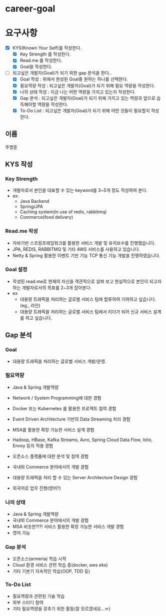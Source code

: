 # career-goal

# 요구사항
- [x] KYS(Known Your Self)를 작성한다.
    - [x] Key Strength 를 작성한다.
    - [x] Read.me 를 작성한다.
    - [x] Goal을 작성한다.
- [ ] 되고싶은 개발자(Goal)가 되기 위한 gap 분석을 한다..
    - [x] Goal 작성 : 위에서 완성된 Goal중 원하는 하나를 선택한다.
    - [x] 필요역량 작성 : 되고싶은 개발자(Goal)가 되기 위해 필요 역량을 작성한다.
    - [x] 나의 상태 작성 : 지금 나는 어떤 역량을 가지고 있는지 작성한다.
    - [x] Gap 분석 : 되고싶은 개발자(Goal)가 되기 위해 가지고 있는 역량과 앞으로 습득해야할 역량을 작성한다.
    - [x] To-Do List : 되고싶은 개발자(Goal)가 되기 위해 어떤 것들이 필요할지 작성한다.

## 이름
주명훈
## KYS 작성
### Key Strength
- 개발자로서 본인을 대표할 수 있는 keyword를 3~5개 정도 작성하여 본다. 
- ex: 
    - Java Backend
    - Spring/JPA
    - Caching system(in use of redis, rabbitmq)
    - Commerce(food delivery)
### Read.me 작성
- 자바기반 스프링프레임워크를 활용한 서비스 개발 및 유지보수를 진행했습니다.
- JPA, REDIS, RABBITMQ 및 기타 AWS 서비스를 사용하고 있습니다.
- Netty & Spring 활용한 이벤트 기반 기능 TCP 통신 기능 개발을 진행하였습니다. 

### Goal 설정
- 작성된 read.me로 현재의 자신을 객관적으로 살펴 보고 현실적으로 본인이 되고자하는 개발자로서의 목표를 2~3개 잡아본다.
- ex
    - 대용량 트래픽을 처리하는 글로벌 서비스 팀에 합류하여 기여하고 싶습니다.(eg., 라인)
    - 대용량 트래픽을 처리하는 글로벌 서비스 팀에서 리더가 되어 신규 서비스 설계를 하고 싶습니다.
## Gap 분석
### Goal
- 대용량 트래픽을 처리하는 글로벌 서비스 개발/운영.
### 필요역량
- Java & Spring 개발역량

- Network / System Programming에 대한 경험

- Docker 또는 Kubernetes 를 활용한 프로젝트 참여 경험

- Event Driven Architecture 기반의 Data Streaming 처리 경험

- MSA를 활용한 확장 가능한 서비스 설계 경험

- Hadoop, HBase, Kafka Streams, Avro, Spring Cloud Data Flow, Istio, Envoy 등의 적용 경험

- 오픈소스 플랫폼에 대한 분석 및 참여 경험

- 국내외 Commerce 분야에서의 개발 경험

- 대용량 트래픽을 처리 할 수 있는 Server Architecture Design 경험

- 외국어로 업무 진행(영어?)

### 나의 상태
- Java & Spring 개발역량
- 국내외 Commerce 분야에서의 개발 경험
- MSA 비슷한?!?! 서비스 활용한 확장 가능한 서비스 개발 경험
- 영어 가능

### Gap 분석
- 오픈소스(armeria) 학습 시작
- Cloud 환경 서비스 관련 학습 중(docker, aws eks)
- 기타 기본기 지속적인 학습(OOP, TDD 등)
### To-Do List
- 필요역량과 관련된 기술 학습
- 외부 스터디 참여
- 기타 필요역량을 갖추기 위한 활동(잘 모르겠네요...ㅠ)
